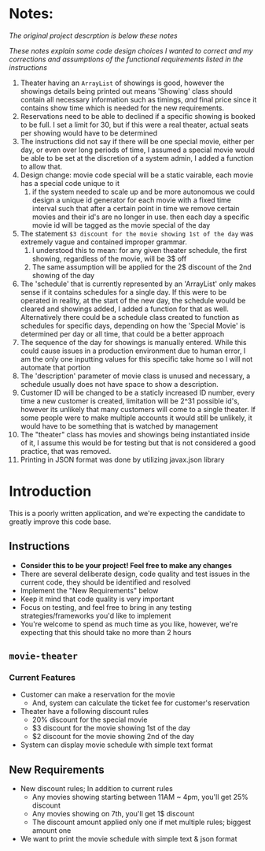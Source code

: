 #  Notes:
*The original project descrption is below these notes*

*These notes explain some code design choices I wanted to correct and my corrections and assumptions of the functional requirements listed in the instructions*

1. Theater having an `ArrayList` of showings is good, however the showings details being printed out means 'Showing' class should contain all necessary information such as timings, *and* final price since it contains show time which is needed for the new requirements.
2. Reservations need to be able to declined if a specific showing is booked to be full. I set a limit for 30, but if this were a real theater, actual seats per showing would have to be determined
3. The instructions did not say if there will be one special movie, either per day, or even over long periods of time, I assumed a special movie would be able to be set at the discretion of a system admin, I added a function to allow that.
4. Design change: movie code special will be a static vairable, each movie has a special code unique to it
   1. if the system needed to scale up and be more autonomous we could design a unique id generator for each movie with a fixed time interval such that after a certain point in time we remove certain movies and their id's are no longer in use. then each day a specific movie id will be tagged as the movie special of the day
5. The statement `$3 discount for the movie showing 1st of the day` was extremely vague and contained improper grammar.
   1. I understood this to mean: for any given theater schedule, the first showing, regardless of the movie, will be 3$ off
   2. The same assumption will be applied for the 2$ discount of the 2nd showing of the day
6. The 'schedule' that is currently represented by an 'ArrayList' only makes sense if it contains schedules for a single day. If this were to be operated in reality, at the start of the new day, the schedule would be cleared and showings added, I added a function for that as well. Alternatively there could be a schedule class created to function as schedules for specific days, depending on how the 'Special Movie' is determined per day or all time, that could be a better approach
7. The sequence of the day for showings is manually entered. While this could cause issues in a production environment due to human error, I am the only one inputting values for this specific take home so I will not automate that portion 
8. The 'description' parameter of movie class is unused and necessary, a schedule usually does not have space to show a description.
9. Customer ID will be changed to be a staticly increased ID number, every time a new customer is created, limitation will be 2^31 possible id's, however its unlikely that many customers will come to a single theater. If some people were to make multiple accounts it would still be unlikely, it would have to be something that is watched by management
10. The "theater" class has movies and showings being instantiated inside of it, I assume this would be for testing but that is not considered a good practice, that was removed.
11. Printing in JSON format was done by utilizing javax.json library

# Introduction

This is a poorly written application, and we're expecting the candidate to greatly improve this code base.

## Instructions
* **Consider this to be your project! Feel free to make any changes**
* There are several deliberate design, code quality and test issues in the current code, they should be identified and resolved
* Implement the "New Requirements" below
* Keep it mind that code quality is very important
* Focus on testing, and feel free to bring in any testing strategies/frameworks you'd like to implement
* You're welcome to spend as much time as you like, however, we're expecting that this should take no more than 2 hours

## `movie-theater`

### Current Features
* Customer can make a reservation for the movie
  * And, system can calculate the ticket fee for customer's reservation
* Theater have a following discount rules
  * 20% discount for the special movie
  * $3 discount for the movie showing 1st of the day
  * $2 discount for the movie showing 2nd of the day
* System can display movie schedule with simple text format

## New Requirements
* New discount rules; In addition to current rules
  * Any movies showing starting between 11AM ~ 4pm, you'll get 25% discount
  * Any movies showing on 7th, you'll get 1$ discount
  * The discount amount applied only one if met multiple rules; biggest amount one
* We want to print the movie schedule with simple text & json format